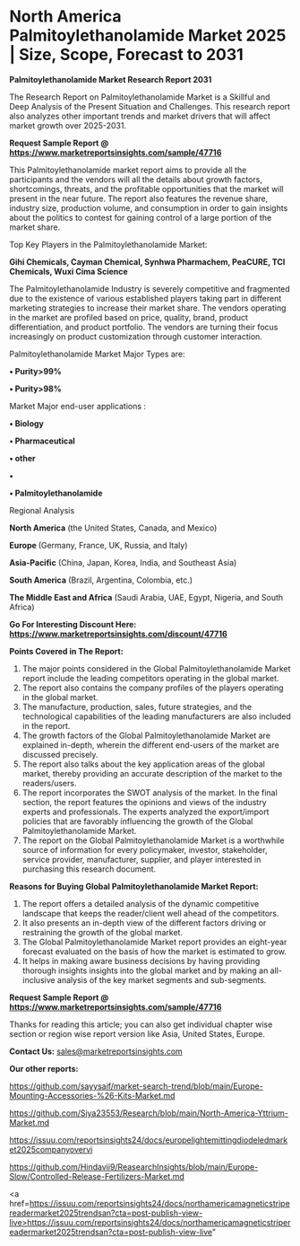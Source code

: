 # North America Palmitoylethanolamide Market 2025 | Size, Scope, Forecast to 2031

<strong>Palmitoylethanolamide Market Research Report 2031</strong>

The Research Report on Palmitoylethanolamide Market is a Skillful and Deep Analysis of the Present Situation and Challenges. This research report also analyzes other important trends and market drivers that will affect market growth over 2025-2031.

<strong>Request Sample Report @ <a href=https://www.marketreportsinsights.com/sample/47716>https://www.marketreportsinsights.com/sample/47716</a></strong>

This Palmitoylethanolamide market report aims to provide all the participants and the vendors will all the details about growth factors, shortcomings, threats, and the profitable opportunities that the market will present in the near future. The report also features the revenue share, industry size, production volume, and consumption in order to gain insights about the politics to contest for gaining control of a large portion of the market share.

Top Key Players in the Palmitoylethanolamide Market:

<strong>Gihi Chemicals, Cayman Chemical, Synhwa Pharmachem, PeaCURE, TCI Chemicals, Wuxi Cima Science</strong>

The Palmitoylethanolamide Industry is severely competitive and fragmented due to the existence of various established players taking part in different marketing strategies to increase their market share. The vendors operating in the market are profiled based on price, quality, brand, product differentiation, and product portfolio. The vendors are turning their focus increasingly on product customization through customer interaction.

Palmitoylethanolamide Market Major Types are:

<strong>•  Purity>99%

•  Purity>98%</strong>

Market Major end-user applications :

<strong>•  Biology

•  Pharmaceutical

•  other

•  

•  Palmitoylethanolamide</strong>

Regional Analysis

</u><strong><b>North America</b></strong> (the United States, Canada, and Mexico)

<strong><b>Europe </b></strong>(Germany, France, UK, Russia, and Italy)

<strong><b>Asia-Pacific</b></strong> (China, Japan, Korea, India, and Southeast Asia)

<strong><b>South America</b></strong> (Brazil, Argentina, Colombia, etc.)

<strong><b>The Middle East and Africa</b></strong> (Saudi Arabia, UAE, Egypt, Nigeria, and South Africa)

<strong>Go For Interesting Discount Here: <a href=https://www.marketreportsinsights.com/discount/47716>https://www.marketreportsinsights.com/discount/47716</a></strong>

<strong>Points Covered in The Report:</strong>
<ol>
  <li>The major points considered in the Global Palmitoylethanolamide Market report include the leading competitors operating in the global market.</li>
  <li>The report also contains the company profiles of the players operating in the global market.</li>
  <li>The manufacture, production, sales, future strategies, and the technological capabilities of the leading manufacturers are also included in the report.</li>
  <li>The growth factors of the Global Palmitoylethanolamide Market are explained in-depth, wherein the different end-users of the market are discussed precisely.</li>
  <li>The report also talks about the key application areas of the global market, thereby providing an accurate description of the market to the readers/users.</li>
  <li>The report incorporates the SWOT analysis of the market. In the final section, the report features the opinions and views of the industry experts and professionals. The experts analyzed the export/import policies that are favorably influencing the growth of the Global Palmitoylethanolamide Market.</li>
  <li>The report on the Global Palmitoylethanolamide Market is a worthwhile source of information for every policymaker, investor, stakeholder, service provider, manufacturer, supplier, and player interested in purchasing this research document.</li>
</ol>
<strong>Reasons for Buying Global Palmitoylethanolamide Market Report:</strong>

<ol>
  <li>The report offers a detailed analysis of the dynamic competitive landscape that keeps the reader/client well ahead of the competitors.</li>
  <li>It also presents an in-depth view of the different factors driving or restraining the growth of the global market.</li>
  <li>The Global Palmitoylethanolamide Market report provides an eight-year forecast evaluated on the basis of how the market is estimated to grow.</li>
  <li>It helps in making aware business decisions by having providing thorough insights insights into the global market and by making an all-inclusive analysis of the key market segments and sub-segments.</li>
</ol>
<strong>Request Sample Report @ <a href=https://www.marketreportsinsights.com/sample/47716>https://www.marketreportsinsights.com/sample/47716</a></strong>


Thanks for reading this article; you can also get individual chapter wise section or region wise report version like Asia, United States, Europe.

<strong>Contact Us:</strong>
sales@marketreportsinsights.com

<strong>Our other reports:</strong>

<a href=https://github.com/sayysaif/market-search-trend/blob/main/Europe-Mounting-Accessories-%26-Kits-Market.md>https://github.com/sayysaif/market-search-trend/blob/main/Europe-Mounting-Accessories-%26-Kits-Market.md</a>

<a href=https://github.com/Siya23553/Research/blob/main/North-America-Yttrium-Market.md>https://github.com/Siya23553/Research/blob/main/North-America-Yttrium-Market.md</a>

<a href=https://issuu.com/reportsinsights24/docs/europelightemittingdiodeledmarket2025companyovervi>https://issuu.com/reportsinsights24/docs/europelightemittingdiodeledmarket2025companyovervi</a>

<a href=https://github.com/Hindavii9/ReasearchInsights/blob/main/Europe-Slow/Controlled-Release-Fertilizers-Market.md>https://github.com/Hindavii9/ReasearchInsights/blob/main/Europe-Slow/Controlled-Release-Fertilizers-Market.md</a>

<a href=https://issuu.com/reportsinsights24/docs/northamericamagneticstripereadermarket2025trendsan?cta=post-publish-view-live>https://issuu.com/reportsinsights24/docs/northamericamagneticstripereadermarket2025trendsan?cta=post-publish-view-live</a>"
